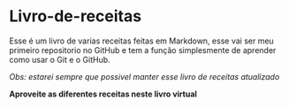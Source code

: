 # Livro-de-receitas

Esse é um livro de varias receitas feitas em Markdown, esse vai ser meu primeiro repositorio no GitHub e tem a função simplesmente de aprender como usar o Git e o GitHub.

*Obs: estarei sempre que possivel manter esse livro de receitas atualizado*

**Aproveite as diferentes receitas neste livro virtual**